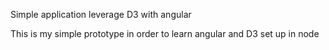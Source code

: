 Simple application leverage D3 with angular

This is my simple prototype in order to learn angular and D3 set up in node
